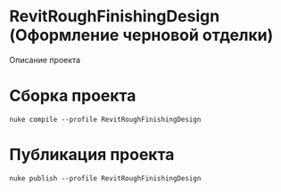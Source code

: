 # RevitRoughFinishingDesign (Оформление черновой отделки)
Описание проекта 

# Сборка проекта
```
nuke compile --profile RevitRoughFinishingDesign
```

# Публикация проекта
```
nuke publish --profile RevitRoughFinishingDesign
```
